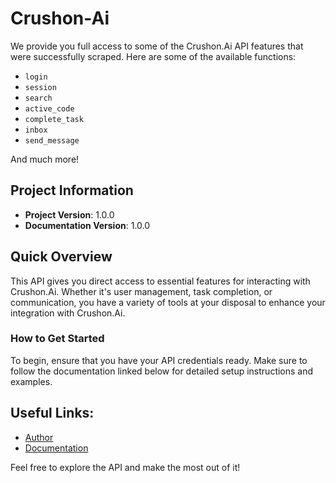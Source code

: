 # Crushon-Ai

We provide you full access to some of the Crushon.Ai API features that were successfully scraped. Here are some of the available functions:

- `login`
- `session`
- `search`
- `active_code`
- `complete_task`
- `inbox`
- `send_message`

And much more!

## Project Information
- **Project Version**: 1.0.0
- **Documentation Version**: 1.0.0

## Quick Overview

This API gives you direct access to essential features for interacting with Crushon.Ai. Whether it's user management, task completion, or communication, you have a variety of tools at your disposal to enhance your integration with Crushon.Ai.

### How to Get Started

To begin, ensure that you have your API credentials ready. Make sure to follow the documentation linked below for detailed setup instructions and examples.

## Useful Links:
- [Author](https://t.me/Redpiar)
- [Documentation](https://red-3.gitbook.io/crushon-api)

Feel free to explore the API and make the most out of it!
